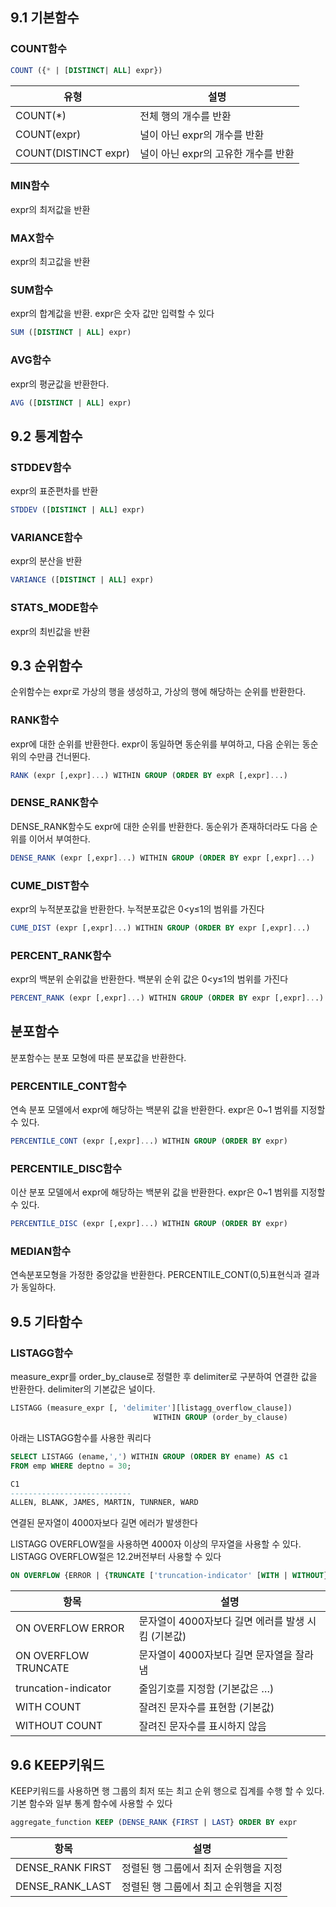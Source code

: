 ## 9.1 기본함수

### COUNT함수

```sql
COUNT ({* | [DISTINCT| ALL] expr})
```

| 유형 | 설명 |
| --- | --- |
| COUNT(*) | 전체 행의 개수를 반환 |
| COUNT(expr) | 널이 아닌 expr의 개수를 반환 |
| COUNT(DISTINCT expr) | 널이 아닌 expr의 고유한 개수를 반환 |

### MIN함수

expr의 최저값을 반환

### MAX함수

expr의 최고값을 반환

### SUM함수

expr의 합계값을 반환. expr은 숫자 값만 입력할 수 있다

```sql
SUM ([DISTINCT | ALL] expr)
```

### AVG함수

expr의 평균값을 반환한다.

```sql
AVG ([DISTINCT | ALL] expr)
```

## 9.2 통계함수

### STDDEV함수

expr의 표준편차를 반환

```sql
STDDEV ([DISTINCT | ALL] expr)
```

### VARIANCE함수

expr의 분산을 반환

```sql
VARIANCE ([DISTINCT | ALL] expr)
```

### STATS_MODE함수

expr의 최빈값을 반환

## 9.3 순위함수

순위함수는 expr로 가상의 행을 생성하고, 가상의 행에 해당하는 순위를 반환한다.

### RANK함수

expr에 대한 순위를 반환한다. expr이 동일하면 동순위를 부여하고, 다음 순위는 동순위의 수만큼 건너뛴다.

```sql
RANK (expr [,expr]...) WITHIN GROUP (ORDER BY expR [,expr]...)
```

### DENSE_RANK함수

DENSE_RANK함수도 expr에 대한 순위를 반환한다. 동순위가 존재하더라도 다음 순위를 이어서 부여한다.

```sql
DENSE_RANK (expr [,expr]...) WITHIN GROUP (ORDER BY expr [,expr]...)
```

### CUME_DIST함수

expr의 누적분포값을 반환한다. 누적분포값은 0<y≤1의 범위를 가진다

```sql
CUME_DIST (expr [,expr]...) WITHIN GROUP (ORDER BY expr [,expr]...)
```

### PERCENT_RANK함수

expr의 백분위 순위값을 반환한다. 백분위 순위 값은 0<y≤1의 범위를 가진다

```sql
PERCENT_RANK (expr [,expr]...) WITHIN GROUP (ORDER BY expr [,expr]...)
```

## 분포함수

분포함수는 분포 모형에 따른 분포값을 반환한다.

### PERCENTILE_CONT함수

연속 분포 모델에서 expr에 해당하는 백분위 값을 반환한다. expr은 0~1 범위를 지정할 수 있다.

```sql
PERCENTILE_CONT (expr [,expr]...) WITHIN GROUP (ORDER BY expr)
```

### PERCENTILE_DISC함수

이산 분포 모델에서 expr에 해당하는 백분위 값을 반환한다. expr은 0~1 범위를 지정할 수 있다.

```sql
PERCENTILE_DISC (expr [,expr]...) WITHIN GROUP (ORDER BY expr)
```

### MEDIAN함수

연속분포모형을 가정한 중앙값을 반환한다. PERCENTILE_CONT(0,5)표현식과 결과가 동일하다.

## 9.5 기타함수

### LISTAGG함수

measure_expr를 order_by_clause로 정렬한 후 delimiter로 구분하여 연결한 값을 반환한다. delimiter의 기본값은 널이다.

```sql
LISTAGG (measure_expr [, 'delimiter'][listagg_overflow_clause])
								WITHIN GROUP (order_by_clause)
```

아래는 LISTAGG함수를 사용한 쿼리다

```sql
SELECT LISTAGG (ename,',') WITHIN GROUP (ORDER BY ename) AS c1 
FROM emp WHERE deptno = 30;

C1
---------------------------
ALLEN, BLANK, JAMES, MARTIN, TUNRNER, WARD
```

연결된 문자열이 4000자보다 길면 에러가 발생한다

LISTAGG OVERFLOW절을 사용하면 4000자 이상의 무자열을 사용할 수 있다. LISTAGG OVERFLOW절은 12.2버전부터 사용할 수 있다

```sql
ON OVERFLOW {ERROR | {TRUNCATE ['truncation-indicator' [WITH | WITHOUT} COUNT]}
```

| 항목 | 설명 |
| --- | --- |
| ON OVERFLOW ERROR | 문자열이 4000자보다 길면 에러를 발생 시킴 (기본값) |
| ON OVERFLOW TRUNCATE | 문자열이 4000자보다 길면 문자열을 잘라냄 |
| truncation-indicator | 줄임기호를 지정함 (기본값은 …) |
| WITH COUNT | 잘려진 문자수를 표현함 (기본값) |
| WITHOUT COUNT | 잘려진 문자수를 표시하지 않음 |

## 9.6 KEEP키워드

KEEP키워드를 사용하면 행 그룹의 최저 또는 최고 순위 행으로 집계를 수행 할 수 있다. 기본 함수와 일부 통계 함수에 사용할 수 있다

```sql
aggregate_function KEEP (DENSE_RANK {FIRST | LAST} ORDER BY expr
```

| 항목 | 설명 |
| --- | --- |
| DENSE_RANK FIRST | 정렬된 행 그룹에서 최저 순위행을 지정 |
| DENSE_RANK_LAST | 정렬된 행 그룹에서 최고 순위행을 지정 |